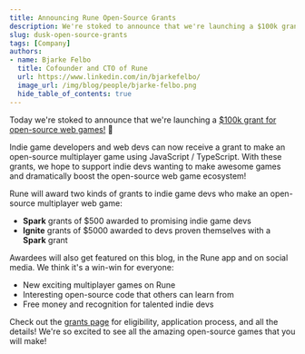 ```yaml
---
title: Announcing Rune Open-Source Grants
description: We're stoked to announce that we're launching a $100k grant for open-source web games!
slug: dusk-open-source-grants
tags: [Company]
authors:
- name: Bjarke Felbo
  title: Cofounder and CTO of Rune
  url: https://www.linkedin.com/in/bjarkefelbo/
  image_url: /img/blog/people/bjarke-felbo.png
  hide_table_of_contents: true
---
```


Today we're stoked to announce that we're launching a [$100k grant for open-source web games!](https://grant.rune.ai) 🥳

Indie game developers and web devs can now receive a grant to make an open-source multiplayer game using JavaScript / TypeScript. With these grants, we hope to support indie devs wanting to make awesome games and dramatically boost the open-source web game ecosystem!

Rune will award two kinds of grants to indie game devs who make an open-source multiplayer web game:

- **Spark** grants of $500 awarded to promising indie game devs
- **Ignite** grants of $5000 awarded to devs proven themselves with a **Spark** grant

Awardees will also get featured on this blog, in the Rune app and on social media. We think it's a win-win for everyone:

- New exciting multiplayer games on Rune
- Interesting open-source code that others can learn from
- Free money and recognition for talented indie devs

Check out the [grants page](https://grant.rune.ai) for eligibility, application process, and all the details! We're so excited to see all the amazing open-source games that you will make! 
